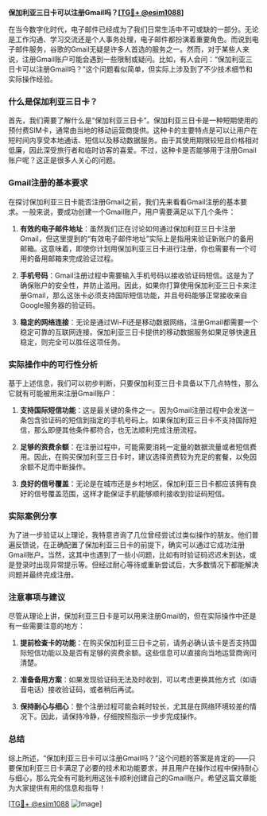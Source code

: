 **保加利亚三日卡可以注册Gmail吗？[[TG💪+ @esim1088](https://t.me/s/esim1088)]**

在当今数字化时代，电子邮件已经成为了我们日常生活中不可或缺的一部分。无论是工作沟通、学习交流还是个人事务处理，电子邮件都扮演着重要角色。而说到电子邮件服务，谷歌的Gmail无疑是许多人首选的服务之一。然而，对于某些人来说，注册Gmail账户可能会遇到一些限制或疑问。比如，有人会问：“保加利亚三日卡可以注册Gmail吗？”这个问题看似简单，但实际上涉及到了不少技术细节和实际操作经验。

### 什么是保加利亚三日卡？

首先，我们需要了解什么是“保加利亚三日卡”。保加利亚三日卡是一种短期使用的预付费SIM卡，通常由当地的移动运营商提供。这种卡的主要特点是可以让用户在短时间内享受本地通话、短信以及移动数据服务。由于其使用期限较短且价格相对低廉，因此深受旅行者和临时访客的喜爱。不过，这种卡是否能够用于注册Gmail账户呢？这正是很多人关心的问题。

### Gmail注册的基本要求

在探讨保加利亚三日卡能否注册Gmail之前，我们先来看看Gmail注册的基本要求。一般来说，要成功创建一个Gmail账户，用户需要满足以下几个条件：

1. **有效的电子邮件地址**：虽然我们正在讨论如何通过保加利亚三日卡注册Gmail，但这里提到的“有效电子邮件地址”实际上是指用来验证新账户的备用邮箱。这意味着，即使你计划用保加利亚三日卡进行注册，你也需要有一个可用的备用邮箱来完成验证过程。
   
2. **手机号码**：Gmail注册过程中需要输入手机号码以接收验证码短信。这是为了确保账户的安全性，并防止滥用。因此，如果你打算使用保加利亚三日卡来注册Gmail，那么这张卡必须支持国际短信功能，并且号码能够正常接收来自Google服务器的验证码。

3. **稳定的网络连接**：无论是通过Wi-Fi还是移动数据网络，注册Gmail都需要一个稳定可靠的互联网连接。保加利亚三日卡提供的移动数据服务如果足够快速且稳定，则完全可以胜任这项任务。

### 实际操作中的可行性分析

基于上述信息，我们可以初步判断，只要保加利亚三日卡具备以下几点特性，那么它就有可能被用来注册Gmail账户：

1. **支持国际短信功能**：这是最关键的条件之一。因为Gmail注册过程中会发送一条包含验证码的短信到指定的手机号码上。如果保加利亚三日卡不支持国际短信，那么即便其他条件都符合，也无法顺利完成注册流程。

2. **足够的资费余额**：在注册过程中，可能需要消耗一定量的数据流量或者短信费用。因此，在购买保加利亚三日卡时，建议选择资费较为充足的套餐，以免因余额不足而中断操作。

3. **良好的信号覆盖**：无论是在城市还是乡村地区，保加利亚三日卡都应该拥有良好的信号覆盖范围，这样才能保证手机能够顺利接收到验证码短信。

### 实际案例分享

为了进一步验证以上理论，我特意咨询了几位曾经尝试过类似操作的朋友。他们普遍反馈说，在正确配置了保加利亚三日卡的前提下，确实可以通过它成功注册Gmail账户。当然，这其中也遇到了一些小问题，比如有时验证码迟迟未到达，或是登录时出现异常提示等。但经过耐心等待或重新尝试后，大多数情况下都能解决问题并最终完成注册。

### 注意事项与建议

尽管从理论上讲，保加利亚三日卡是可以用来注册Gmail的，但在实际操作中还是有一些需要注意的地方：

1. **提前检查卡的功能**：在购买保加利亚三日卡之前，请务必确认该卡是否支持国际短信功能以及是否有足够的资费余额。这些信息可以直接向当地运营商询问清楚。

2. **准备备用方案**：如果发现验证码无法及时收到，可以考虑更换其他方式（如语音电话）接收验证码，或者稍后再试。

3. **保持耐心与细心**：整个注册过程可能会耗时较长，尤其是在网络环境较差的情况下。因此，请保持冷静，仔细按照指示一步步完成操作。

### 总结

综上所述，“保加利亚三日卡可以注册Gmail吗？”这个问题的答案是肯定的——只要保加利亚三日卡满足了必要的技术和功能要求，并且用户在操作过程中保持耐心与细心，那么完全有可能利用这张卡顺利创建自己的Gmail账户。希望这篇文章能为大家提供有用的信息和指导！

[[TG💪+ @esim1088](https://t.me/s/esim1088) ![Image](https://i.postimg.cc/4NQfJmqS/Snipaste-2025-05-13-00-14-12.png)]